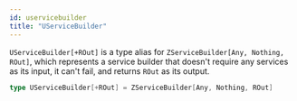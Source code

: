 ```yaml
---
id: uservicebuilder
title: "UServiceBuilder"
---
```


`UServiceBuilder[+ROut]` is a type alias for `ZServiceBuilder[Any, Nothing, ROut]`, which represents a service builder that doesn't require any services as its input, it can't fail, and returns `ROut` as its output.

```scala
type UServiceBuilder[+ROut] = ZServiceBuilder[Any, Nothing, ROut]
```

